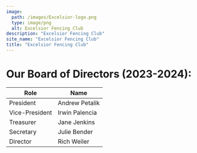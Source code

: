 ```yaml
---
image:
  path: /images/Excelsior-logo.png
  type: image/png
  alt: Excelsior Fencing Club
description: "Excelsior Fencing Club"
site_name: "Excelsior Fencing Club"
title: "Excelsior Fencing Club"
---
```


# Our Board of Directors (2023-2024):

| Role           | Name           |
| -------------- | -------------- |
| President      | Andrew Petalik |
| Vice-President | Irwin Palencia |
| Treasurer      | Jane Jenkins   |
| Secretary      | Julie Bender   |
| Director       | Rich Weiler    |
